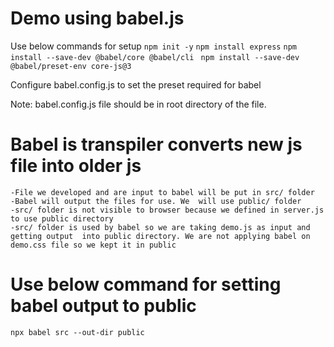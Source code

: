 # Demo using babel.js

Use below commands for setup
``npm init -y``
``npm install express``
``npm install --save-dev @babel/core @babel/cli ``
``npm install --save-dev @babel/preset-env core-js@3``

Configure babel.config.js to set the preset required for babel

Note: babel.config.js file should be in root directory of the file.

# Babel is transpiler converts new js file into older js  

    -File we developed and are input to babel will be put in src/ folder
    -Babel will output the files for use. We  will use public/ folder
    -src/ folder is not visible to browser because we defined in server.js to use public directory
    -src/ folder is used by babel so we are taking demo.js as input and getting output  into public directory. We are not applying babel on demo.css file so we kept it in public

# Use below command for setting babel output to public

``npx babel src --out-dir public``




